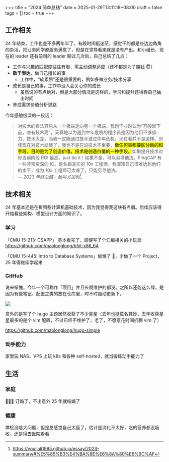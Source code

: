 +++
title = "2024 简单总结"
date = 2025-01-29T13:11:18+08:00
draft = false
tags = []
toc = true
+++

## 工作相关

24 年结束，工作也差不多两年半了。有段时间挺迷茫，感觉干的都是些边边角角的杂活，把业务同学都服务满意了，但是在领导看来就是没有产出。和小组长、现在的 leader 还有前司的 leader 聊过几次后，自己总结了几点：

- 工作与兴趣的匹配度往往有限，需主动调整适应（还不都是为了赚钱 😇）
- **敢于表达**，做自己擅长的事
  - 工作中，“软素质”还是很重要的，例如多做业务/技术分享
- 成长是自己的事，工作中没人会关心你的成长
  - 虽然说的有点绝对，但是大部分情况是这样的，学习和提升还得靠自己抽出时间
- 养成需求价值分析思路

今年感触很深的一段话：

> 对技术的看法容易从一个极端走向另一个极端。我刚毕业时认为“万般皆下品，唯有技术高”，天真地以为遇到中年危机的程序员是因为他们不够努力、技术太差，而我一定能通过技术渡过中年危机，现在看并不是这样。即使现在对技术祛魅了，我也不是在说技术不重要，<mark>做任何事都要区分目的和手段，目的是为了创造价值，技术是创造价值的一种手段。</mark>如果提升技术对你当前阶段 ROI 最高，just do it！如果不是，可以另寻他法。PingCAP 有一些非常资深的 IC，是名副其实的 10x 工程师，我深知自己很难达到他们的水平，成为 10x 工程师可太难了，只能另寻他法。<br/>
> — <cite>2023 年终总结 - 我叫尤加利[^1]</cite>

[^1]: <https://youjiali1995.github.io/essay/2023-summary/#%E5%85%B3%E4%BA%8E%E6%8A%80%E6%9C%AF>

## 技术相关

24 年基本还是在折腾些计算机基础技术，因为我觉得我这块有点弱。后续应该得开始看些架构、模型设计方面的知识了。

### 学习

「CMU 15-213: CSAPP」 基本看完了，顺便写了个汇编相关的小玩具: <https://github.com/maolonglong/bfjit-x86_64>

「CMU 15-445: Intro to Database Systems」偷懒了 🥲，才做了一个 Project，25 年得继续学起来

### GitHub

说来惭愧，今年一个可称作「项目」并且长期维护的都没。之所以还能这么绿，是因为有些笔记、配置之类的放在仓库里，时不时自动更新下。

![](./Snipaste_2025-01-29_14-32-16.webp)

意外的是写了个 hugo 主题居然收获了不少星星（去年也挺莫名其妙，去年收获星星最多的是个 vim 配置，不过已经不维护了，老了，不愿意花时间折腾 vim 了）

<https://github.com/maolonglong/hugo-simple>

### 动手能力

家里玩 NAS，VPS 上玩 k8s 和各种 self-hosted，就当锻炼动手能力了

## 生活

### 家庭

🎉🎉🎉 订婚了，不出意外 25 年就结婚了

### 健康

体检没啥大问题，但是总感觉自己太瘦了，估计是消化不太好，吃的营养都没吸收，还是得去医院看看
